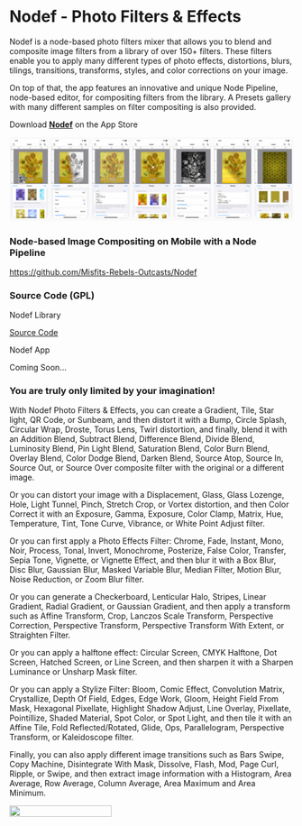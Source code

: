 # Nodef - Photo Filters & Effects 

Nodef is a node-based photo filters mixer that allows you to blend and composite image filters from a library of over 150+ filters. These filters enable you to apply many different types of photo effects, distortions, blurs, tilings, transitions, transforms, styles, and color corrections on your image.

On top of that, the app features an innovative and unique Node Pipeline, node-based editor, for compositing filters from the library. A Presets gallery with many different samples on filter compositing is also provided.

Download **[Nodef](https://apps.apple.com/us/app/nodef-photo-filters-effects/id1640788489)** on the App Store

![Photo Filters & Effects](https://github.com/Misfits-Rebels-Outcasts/Nodef/blob/main/documentation/photofilterseffects.png?raw=true)

### Node-based Image Compositing on Mobile with a Node Pipeline

https://github.com/Misfits-Rebels-Outcasts/Nodef

### Source Code (GPL)

Nodef Library

[Source Code](https://github.com/Misfits-Rebels-Outcasts/Nodef/tree/main/code/Nodef%20Filters%20Library)

Nodef App

Coming Soon...

### You are truly only limited by your imagination!

With Nodef Photo Filters & Effects, you can create a Gradient, Tile, Star light, QR Code, or Sunbeam, and then distort it with a Bump, Circle Splash, Circular Wrap, Droste, Torus Lens, Twirl distortion, and finally, blend it with an Addition Blend, Subtract Blend, Difference Blend, Divide Blend, Luminosity Blend, Pin Light Blend, Saturation Blend, Color Burn Blend, Overlay Blend, Color Dodge Blend, Darken Blend, Source Atop, Source In, Source Out, or Source Over composite filter with the original or a different image.

Or you can distort your image with a Displacement, Glass, Glass Lozenge, Hole, Light Tunnel, Pinch, Stretch Crop, or Vortex distortion, and then Color Correct it with an Exposure, Gamma, Exposure, Color Clamp, Matrix, Hue, Temperature, Tint, Tone Curve, Vibrance, or White Point Adjust filter.

Or you can first apply a Photo Effects Filter: Chrome, Fade, Instant, Mono, Noir, Process, Tonal, Invert, Monochrome, Posterize, False Color, Transfer, Sepia Tone, Vignette, or Vignette Effect, and then blur it with a Box Blur, Disc Blur, Gaussian Blur, Masked Variable Blur, Median Filter, Motion Blur, Noise Reduction, or Zoom Blur filter.

Or you can generate a Checkerboard, Lenticular Halo, Stripes, Linear Gradient, Radial Gradient, or Gaussian Gradient, and then apply a transform such as Affine Transform, Crop, Lanczos Scale Transform, Perspective Correction, Perspective Transform, Perspective Transform With Extent, or Straighten Filter.

Or you can apply a halftone effect: Circular Screen, CMYK Halftone, Dot Screen, Hatched Screen, or Line Screen, and then sharpen it with a Sharpen Luminance or Unsharp Mask filter.

Or you can apply a Stylize Filter: Bloom, Comic Effect, Convolution Matrix, Crystallize, Depth Of Field, Edges, Edge Work, Gloom, Height Field From Mask, Hexagonal Pixellate, Highlight Shadow Adjust, Line Overlay, Pixellate, Pointillize, Shaded Material, Spot Color, or Spot Light, and then tile it with an Affine Tile, Fold Reflected/Rotated, Glide, Ops, Parallelogram, Perspective Transform, or Kaleidoscope filter.

Finally, you can also apply different image transitions such as Bars Swipe, Copy Machine, Disintegrate With Mask, Dissolve, Flash, Mod, Page Curl, Ripple, or Swipe, and then extract image information with a Histogram, Area Average, Row Average, Column Average, Area Maximum and Area Minimum.

<img src=https://user-images.githubusercontent.com/47021297/187184236-32b9797b-a0ee-4caa-b05d-a6c36dc554bd.png width="60%" height="60%" />



